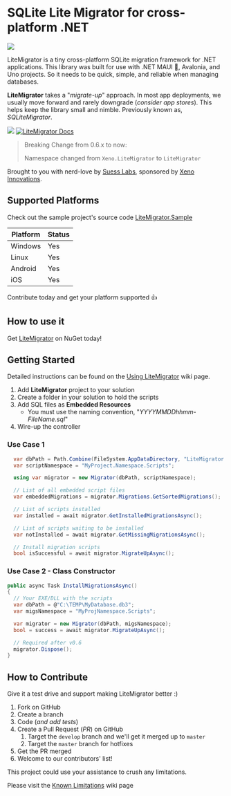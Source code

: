 # SQLite Lite Migrator for cross-platform .NET

<!-- <img align="right" width="90" height="90" src="https://raw.githubusercontent.com/SuessLabs/LiteMigrator/master/docs/logo.png" /> -->
[![](https://raw.githubusercontent.com/SuessLabs/LiteMigrator/master/docs/logo.png)]()

LiteMigrator is a tiny cross-platform SQLite migration framework for .NET applications. This library was built for use with .NET MAUI 🐒, Avalonia, and Uno projects. So it needs to be quick, simple, and reliable when managing databases.

**LiteMigrator** takes a "_migrate-up_" approach. In most app deployments, we usually move forward and rarely downgrade (_consider app stores_). This helps keep the library small and nimble. Previously known as, _SQLiteMigrator_.

[![](https://img.shields.io/nuget/v/LiteMigrator?color=blue)](https://www.nuget.org/packages/LiteMigrator/)
[![LiteMigrator Docs](https://img.shields.io/badge/docs-litemigrator-blue.svg)](https://github.com/SuessLabs/LiteMigrator/wiki)

> Breaking Change from 0.6.x to now:
>
> Namespace changed from `Xeno.LiteMigrator` to `LiteMigrator`

Brought to you with nerd-love by [Suess Labs](https://suesslabs.com), sponsored by [Xeno Innovations](https://xenoinc.com).

## Supported Platforms

Check out the sample project's source code [LiteMigrator.Sample](https://github.com/SuessLabs/LiteMigrator.Sample)

| Platform | Status |
|----------|--------|
| Windows  | Yes
| Linux    | Yes
| Android  | Yes
| iOS      | Yes

Contribute today and get your platform supported 👍

## How to use it

Get [LiteMigrator](https://www.nuget.org/packages/LiteMigrator) on NuGet today!

## Getting Started
Detailed instructions can be found on the [Using LiteMigrator](https://github.com/SuessLabs/LiteMigrator/wiki/Using-LiteMigrator) wiki page.

1. Add **LiteMigrator** project to your solution
2. Create a folder in your solution to hold the scripts
3. Add SQL files as **Embedded Resources**
   * You must use the naming convention, "_YYYYMMDDhhmm-FileName.sql_"
4. Wire-up the controller


### Use Case 1

```cs
  var dbPath = Path.Combine(FileSystem.AppDataDirectory, "LiteMigrator.db3");
  var scriptNamespace = "MyProject.Namespace.Scripts";

  using var migrator = new Migrator(dbPath, scriptNamespace);

  // List of all embedded script files
  var embeddedMigrations = migrator.Migrations.GetSortedMigrations();

  // List of scripts installed
  var installed = await migrator.GetInstalledMigrationsAsync();

  // List of scripts waiting to be installed
  var notInstalled = await migrator.GetMissingMigrationsAsync();

  // Install migration scripts
  bool isSuccessful = await migrator.MigrateUpAsync();
```

### Use Case 2 - Class Constructor

```cs
public async Task InstallMigrationsAsync()
{
  // Your EXE/DLL with the scripts
  var dbPath = @"C:\TEMP\MyDatabase.db3";
  var migsNamespace = "MyProjNamespace.Scripts";

  var migrator = new Migrator(dbPath, migsNamespace);
  bool = success = await migrator.MigrateUpAsync();

  // Required after v0.6
  migrator.Dispose();
}
```

## How to Contribute

Give it a test drive and support making LiteMigrator better :)

1. Fork on GitHub
2. Create a branch
3. Code (_and add tests_)
4. Create a Pull Request (_PR_) on GitHub
   1. Target the ``develop`` branch and we'll get it merged up to ``master``
   2. Target the ``master`` branch for hotfixes
5. Get the PR merged
6. Welcome to our contributors' list!

This project could use your assistance to crush any limitations.

Please visit the [Known Limitations](https://github.com/SuessLabs/LiteMigrator/wiki/Known-Limitations) wiki page
